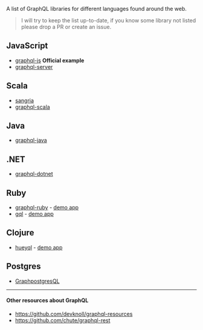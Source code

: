 A list of GraphQL libraries for different languages found around the web. 

> I will try to keep the list up-to-date, if you know some library not listed please drop a PR or create an issue.

## JavaScript

- [graphql-js](https://github.com/graphql/graphql-js) **Official example**
- [graphql-server](https://github.com/RisingStack/graphql-server)

## Scala

- [sangria](https://github.com/OlegIlyenko/sangria) 
- [graphql-scala](https://github.com/hjlarsson/graphql-scala)

## Java

- [graphql-java](https://github.com/andimarek/graphql-java)
 
## .NET

- [graphql-dotnet](https://github.com/joemcbride/graphql-dotnet)

## Ruby 

- [graphql-ruby](https://github.com/rmosolgo/graphql-ruby) - [demo app](http://graphql-ruby-demo.herokuapp.com/)
- [gql](https://github.com/martinandert/gql) - [demo app](http://gql-demo.herokuapp.com/)

## Clojure

- [hueyql](https://github.com/eyston/hueyql) - [demo app](https://hueyql.herokuapp.com/)

## Postgres

- [GraphpostgresQL](https://github.com/solidsnack/GraphpostgresQL)


---

#### Other resources about GraphQL

- https://github.com/devknoll/graphql-resources
- https://github.com/chute/graphql-rest
